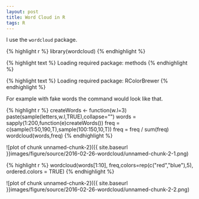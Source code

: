 ```yaml
---
layout: post
title: Word Cloud in R
tags: R
---
```


I use the `wordcloud` package.


{% highlight r %}
library(wordcloud)
{% endhighlight %}



{% highlight text %}
Loading required package: methods
{% endhighlight %}



{% highlight text %}
Loading required package: RColorBrewer
{% endhighlight %}

For example with fake words the command would look like that.


{% highlight r %}
createWords <- function(w.l=3) paste(sample(letters,w.l,TRUE),collapse="")
words = sapply(1:200,function(e)createWords())
freq = c(sample(1:50,190,T),sample(100:150,10,T))
freq = freq / sum(freq)
wordcloud(words,freq)
{% endhighlight %}

![plot of chunk unnamed-chunk-2]({{ site.baseurl }}images/figure/source/2016-02-26-wordcloud/unnamed-chunk-2-1.png)

{% highlight r %}
wordcloud(words[1:10], freq,colors=rep(c("red","blue"),5), ordered.colors = TRUE)
{% endhighlight %}

![plot of chunk unnamed-chunk-2]({{ site.baseurl }}images/figure/source/2016-02-26-wordcloud/unnamed-chunk-2-2.png)
